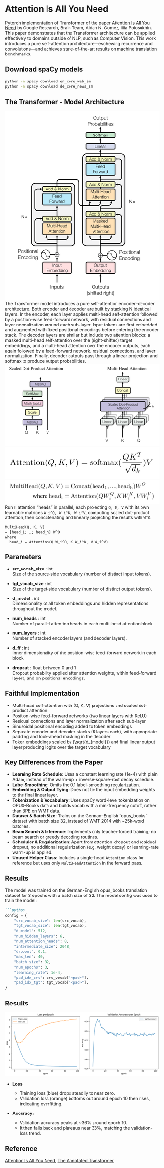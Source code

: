 # Attention Is All You Need

Pytorch implementation of Transformer of the paper [Attention Is All You Need](https://arxiv.org/pdf/1706.03762) by Google Research, Brain Team, Aidan N. Gomez, Illia Polosukhin. This paper demonstrates that the Transformer architecture can be applied effectively to domains outside of NLP, such as Computer Vision. This work introduces a pure self-attention architecture—eschewing recurrence and convolutions—and achieves state-of-the-art results on machine translation benchmarks.

## Download spaCy models
```bash
python -m spacy download en_core_web_sm
python -m spacy download de_core_news_sm
```

## The Transformer - Model Architecture
![figure1](assets/figure1.png)
The Transformer model introduces a pure self-attention encoder–decoder architecture. Both encoder and decoder are built by stacking N identical layers. In the encoder, each layer applies multi-head self-attention followed by a position-wise feed-forward network, with residual connections and layer normalization around each sub-layer. Input tokens are first embedded and augmented with fixed positional encodings before entering the encoder stack. The decoder layers are similar but include two attention blocks: a masked multi-head self-attention over the (right-shifted) target embeddings, and a multi-head attention over the encoder outputs, each again followed by a feed-forward network, residual connections, and layer normalization. Finally, decoder outputs pass through a linear projection and softmax to produce output probabilities.
![figure2](assets/figure2.png)
![figure3](assets/figure3.png)
![figure4](assets/figure4.png)
Run `h` attention “heads” in parallel, each projecting `Q, K, V` with its own learnable matrices `W_i^Q, W_i^K, W_i^V`, computing scaled dot-product attention, then concatenating and linearly projecting the results with `W^O`:

```text
MultiHead(Q, K, V)
= [head_1; …; head_h] W^O
where
  head_i = Attention(Q W_i^Q, K W_i^K, V W_i^V)
```

## Parameters

- **src_vocab_size** : int  
  Size of the source‐side vocabulary (number of distinct input tokens).

- **tgt_vocab_size** : int  
  Size of the target‐side vocabulary (number of distinct output tokens).

- **d_model** : int  
  Dimensionality of all token embeddings and hidden representations throughout the model.

- **num_heads** : int  
  Number of parallel attention heads in each multi-head attention block.

- **num_layers** : int  
  Number of stacked encoder layers (and decoder layers).

- **d_ff** : int  
  Inner dimensionality of the position-wise feed-forward network in each block.

- **dropout** : float between 0 and 1  
  Dropout probability applied after attention weights, within feed-forward layers, and on positional encodings.

## Faithful Implementation
- Multi-head self-attention with \(Q, K, V\) projections and scaled dot-product attention  
- Position-wise feed-forward networks (two linear layers with ReLU)  
- Residual connections and layer normalization after each sub-layer  
- Sinusoidal positional encoding added to token embeddings  
- Separate encoder and decoder stacks (6 layers each), with appropriate padding and look-ahead masking in the decoder  
- Token embeddings scaled by \(\sqrt{d_{model}}\) and final linear output layer producing logits over the target vocabulary  

## Key Differences from the Paper
- **Learning Rate Schedule**: Uses a constant learning rate (1e-4) with plain Adam, instead of the warm-up + inverse-square-root decay schedule.  
- **Label Smoothing**: Omits the 0.1 label-smoothing regularization.  
- **Embedding & Output Tying**: Does not tie the input embedding weights to the final linear layer.  
- **Tokenization & Vocabulary**: Uses spaCy word-level tokenization on OPUS-Books data and builds vocab with a min-frequency cutoff, rather than BPE on WMT data.  
- **Dataset & Batch Size**: Trains on the German–English “opus_books” dataset with batch size 32, instead of WMT 2014 with ~25k-word batches.  
- **Beam Search & Inference**: Implements only teacher-forced training; no beam search or greedy decoding routines.  
- **Scheduler & Regularization**: Apart from attention-dropout and residual dropout, no additional regularization (e.g. weight decay) or learning-rate warm-up is applied.  
- **Unused Helper Class**: Includes a single-head `Attention` class for reference but uses only `MultiHeadAttention` in the forward pass.

## Results
The model was trained on the German-English opus_books translation dataset for 3 epochs with a batch size of 32. The model config was used to train the model:
```markdown
```python
config = {
    "src_vocab_size": len(src_vocab),
    "tgt_vocab_size": len(tgt_vocab),
    "d_model": 512,
    "num_hidden_layers": 6,
    "num_attention_heads": 8,
    "intermediate_size": 2048,
    "dropout": 0.1,
    "max_len": 40,
    "batch_size": 32,
    "num_epochs": 3,
    "learning_rate": 1e-4,
    "pad_idx_src": src_vocab["<pad>"],
    "pad_idx_tgt": tgt_vocab["<pad>"],
}

```

## Results
![figure5](assets/figure5.png)
- **Loss:**  
  - Training loss (blue) drops steadily to near zero.  
  - Validation loss (orange) bottoms out around epoch 10 then rises, indicating overfitting.

- **Accuracy:**  
  - Validation accuracy peaks at ~36% around epoch 10.  
  - It then falls back and plateaus near 33%, matching the validation-loss trend.

## Reference
[Attention Is All You Need](https://arxiv.org/pdf/1706.03762), [The Annotated Transformer](https://nlp.seas.harvard.edu/annotated-transformer/#embeddings-and-softmax)
